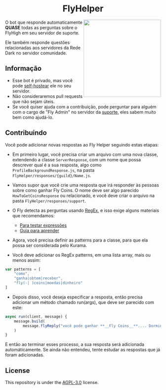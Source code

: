 <h1 align="center">FlyHelper</h1>
<img height="250" src="https://cdn.discordapp.com/attachments/852362152370896926/1046472708914937856/constru.png" align="right">

O bot que responde automaticamente **QUASE** todas as perguntas sobre o FlyHigh em seu servidor de suporte.

Ele também responde questões relacionadas aos servidores da Rede Dark no servidor comunidade.

## Informação

* Esse bot é privado, mas você pode [self-hostear](https://en.wikipedia.org/wiki/Self-hosting_(web_services)) ele no seu servidor.
* Não consideraremos pull requests que não sejam úteis.
* Se você quiser ajuda com a contribuição, pode perguntar para alguém com o cargo de "Fly Admin" no servidor da [suporte](), eles sabem muito bem como ajudá-lo.

## Contribuindo

Você pode adicionar novas respostas ao Fly Helper seguindo estas etapas:

* Em primeiro lugar, você precisa criar um arquivo com uma nova classe, extendendo a classe `ServerResponse`, com um nome que possa descrever qual é a sua resposta, algo como `ProfileBackgroundResponse.js`, na pasta `FlyHelper/responses/{guild}/Name.js`.

* Vamos supor que você crie uma resposta que irá responder às pessoas sobre como ganhar Fly Coins. O nome deve ser algo parecido `HowToGetCoinsResponse` ou relacionado, e você deve criar o arquivo na pasta `FlyHelper/responses/support`.

* O Fly detecta as perguntas usando [RegEx](https://en.wikipedia.org/wiki/Regular_expression), e isso exige alguns materiais que recomendamos:

    * [Para testar expressões](https://regex101.com/)
    * [Guia para aprender](https://medium.com/@alexandreservian/regex-um-guia-pratico-para-express%C3%B5es-regulares-1ac5fa4dd39f)

* Agora, você precisa definir as patterns para a classe, para que ela possa ser considerada pelo Kurama.

* Você deve adicionar os RegEx patterns, em uma lista array, mais ou menos assim:

```js
var patterns = [
	"como",
	"ganha|obtem|receber",
	"fly(-| )coins|moedas|dinheiro"
]
```

* Depois disso, você deseja especificar a resposta, então precisa adicionar um método chamado run(args), que deve ser parecido com este:

```js
async run(client, message) {
    message.build(
        message.flyReply("você pode ganhar **__Fly Coins__**.... Dormindo! kkkkk brincadeirinha! Existe uma maneira muito simples de ganhar **__Fly Coins__**, apenas coletando payday! E você pode gastar por exemplo, apostando `^-^`!", "737016551433043998")
    )
}
```

E então ao terminar esses processo, a sua resposta será adicionada automáticamente. Se ainda não entendeu, tente estudar as respostas que já foram adicionadas.

## License

This repository is under the [AGPL-3.0](https://github.com/FlyHighBot/fly-helper/blob/master/LICENSE) license.
